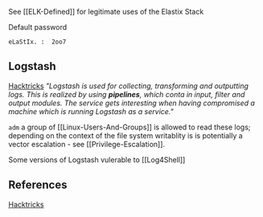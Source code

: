 
See [[ELK-Defined]] for legitimate uses of the Elastix Stack

Default password
```
eLaStIx. :  2oo7
```

## Logstash

[Hacktricks](https://book.hacktricks.xyz/linux-hardening/privilege-escalation/logstash) *"Logstash is used for collecting, transforming and outputting logs. This is realized by using **pipelines**, which conta
in input, filter and output modules. The service gets interesting when having compromised a machine which is running Logstash as a service."*

`adm` a group of [[Linux-Users-And-Groups]] is allowed to read these logs; depending on the context of the file system writablity is is potentially a vector escalation - see [[Privilege-Escalation]]. 

Some versions of Logstash vulerable to [[Log4Shell]]

## References

[Hacktricks](https://book.hacktricks.xyz/linux-hardening/privilege-escalation/logstash)